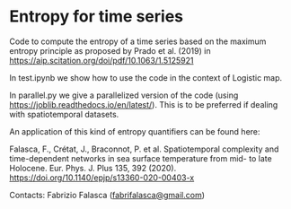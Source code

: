 # Entropy for time series

Code to compute the entropy of a time series based on the maximum entropy principle as proposed by Prado et al. (2019) in https://aip.scitation.org/doi/pdf/10.1063/1.5125921 

In test.ipynb we show how to use the code in the context of Logistic map.

In parallel.py we give a parallelized version of the code (using https://joblib.readthedocs.io/en/latest/). This is to be preferred if dealing with spatiotemporal datasets.

An application of this kind of entropy quantifiers can be found here:

Falasca, F., Crétat, J., Braconnot, P. et al. Spatiotemporal complexity and time-dependent networks in sea surface temperature from mid- to late Holocene. Eur. Phys. J. Plus 135, 392 (2020). https://doi.org/10.1140/epjp/s13360-020-00403-x

Contacts: Fabrizio Falasca (fabrifalasca@gmail.com)

